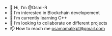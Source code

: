 - 👋 Hi, I’m @Osmi-R
- 👀 I’m interested in Blockchain developement
- 🌱 I’m currently learning C++
- 💞️ I’m looking to collaborate on different projects
- 📫 How to reach me osamamalikpt@gmail.com

<!---
Osmi-R/Osmi-R is a ✨ special ✨ repository because its `README.md` (this file) appears on your GitHub profile.
You can click the Preview link to take a look at your changes.
--->
